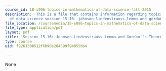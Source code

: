 ```yaml
---
course_id: 18-s096-topics-in-mathematics-of-data-science-fall-2015
description: 'This is a file that contains information regarding topics in mathematics
  of data science session 15-16: johnson-lindenstrauss lemma and gordon''s theorem.'
file_location: /coursemedia/18-s096-topics-in-mathematics-of-data-science-fall-2015/f9261308512f6b90e284599f94055bb4_MIT18_S096F15_Ses15_16.pdf
file_type: application/pdf
layout: pdf
title: 'Session 15-16: Johnson-Lindenstrauss Lemma and Gordon''s Theorem'
type: course
uid: f9261308512f6b90e284599f94055bb4

---
```

None